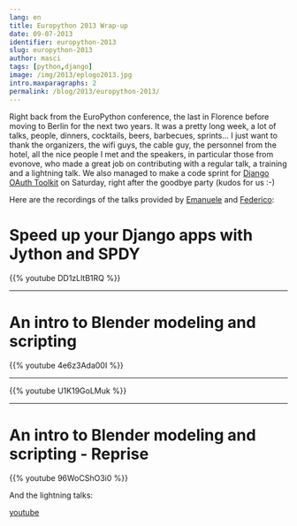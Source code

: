 ```yaml
---
lang: en
title: Europython 2013 Wrap-up
date: 09-07-2013
identifier: europython-2013
slug: europython-2013
author: masci
tags: [python,django]
image: /img/2013/eplogo2013.jpg
intro.maxparagraphs: 2
permalink: /blog/2013/europython-2013/
---
```


Right back from the EuroPython conference, the last in Florence before moving to Berlin for the next two years.
It was a pretty long week, a lot of talks, people, dinners, cocktails, beers, barbecues, sprints... I just want to
thank the organizers, the wifi guys, the cable guy, the personnel from the hotel, all the nice people I met and
the speakers, in particular those from evonove, who made a great job on contributing with a regular talk, a training
and a lightning talk. We also managed to make a code sprint for
[Django OAuth Toolkit](http://github.com/evonove/django-oauth-toolkit) on Saturday, right after the goodbye party
(kudos for us :-)

Here are the recordings of the talks provided by [Emanuele](/staff/palazzem) and [Federico](/staff/synasius):

Speed up your Django apps with Jython and SPDY
==============================================
{{% youtube DD1zLltB1RQ %}}

------------------------

An intro to Blender modeling and scripting
==========================================

{{% youtube 4e6z3Ada00I %}}


------------------------
{{% youtube U1K19GoLMuk %}}



------------------------

An intro to Blender modeling and scripting - Reprise
====================================================
{{% youtube 96WoCShO3i0 %}}


And the lightning talks:


[youtube](http://youtu.be/iUNbgNuN0qY?t=1h9m32s)

